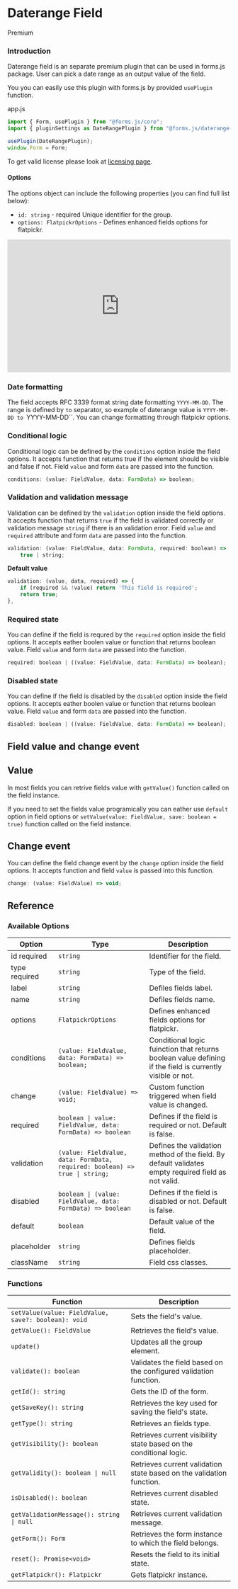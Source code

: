 # Daterange Field

<span class="badge primary">Premium</span>

### Introduction

Daterange field is an separate premium plugin that can be used in forms.js package. User can pick a date range as an output value of the field.

You you can easily use this plugin with forms.js by provided `usePlugin` function.

app.js
```js
import { Form, usePlugin } from "@forms.js/core";
import { pluginSettings as DateRangePlugin } from "@forms.js/daterange-field";

usePlugin(DateRangePlugin);
window.Form = Form;
```

To get valid license please look at <a class="link" href="https://formsjs.io/documentation/v1/licensing">licensing page</a>.

#### Options

The options object can include the following properties (you can find full list below):

-   `id: string` - <span class="badge warning">required</span> Unique identifier for the group.
-   `options: FlatpickrOptions` - Defines enhanced fields options for flatpickr.

<iframe height="300" style="width: 100%;" scrolling="no" title="forms.js - date range example" src="https://codepen.io/trilmatic/embed/qBGbjyo?default-tab=js%2Cresult" frameborder="no" loading="lazy" allowtransparency="true" allowfullscreen="true">
  See the Pen <a href="https://codepen.io/trilmatic/pen/qBGbjyo">
  Daterange field</a> by Trilmatic (<a href="https://codepen.io/trilmatic">@trilmatic</a>)
  on <a href="https://codepen.io">CodePen</a>.
</iframe>

### Date formatting

The field accepts RFC 3339 format string date formatting `YYYY-MM-DD`. The range is defined by ` to ` separator, so example of daterange value is `YYYY-MM-DD to `YYYY-MM-DD``. You can change formatting through flatpickr options. 

### Conditional logic

Conditional logic can be defined by the `conditions` option inside the field options. It accepts function that returns true if the element should be visible and false if not. Field `value` and form `data` are passed into the function.

```js
conditions: (value: FieldValue, data: FormData) => boolean;
```

### Validation and validation message

Validation can be defined by the `validation` option inside the field options. It accepts function that returns `true` if the field is validated correctly or validation message `string` if there is an validation error. Field `value` and `required` attribute and form `data` are passed into the function.

```js
validation: (value: FieldValue, data: FormData, required: boolean) =>
    true | string;
```

**Default value**

```js
validation: (value, data, required) => {
    if (required && !value) return 'This field is required';
    return true;
},
```

### Required state

You can define if the field is requred by the `required` option inside the field options. It accepts eather boolen value or function that returns boolean value. Field `value` and form `data` are passed into the function.

```js
required: boolean | ((value: FieldValue, data: FormData) => boolean);
```

### Disabled state

You can define if the field is disabled by the `disabled` option inside the field options. It accepts eather boolen value or function that returns boolean value. Field `value` and form `data` are passed into the function.

```js
disabled: boolean | ((value: FieldValue, data: FormData) => boolean);
```

## Field value and change event

## Value

In most fields you can retrive fields value with `getValue()` function called on the field instance.

If you need to set the fields value programically you can eather use `default` option in field options or `setValue(value: FieldValue, save: boolean = true)` function called on the field instance.

## Change event

You can define the field change event by the `change` option inside the field options. It accepts function and field `value` is passed into this function.

```js
change: (value: FieldValue) => void;
```

## Reference

### Available Options

<table>
  <thead>
    <tr>
      <th>Option</th>
      <th>Type</th>
      <th>Description</th>
    </tr>
  </thead>
  <tbody>
    <tr>
      <td>id <span class="badge warning">required</span></td>
      <td><code>string</code></td>
      <td>Identifier for the field.</td>
    </tr>
    <tr>
      <td>type <span class="badge warning">required</span></td>
      <td><code>string</code></td>
      <td>Type of the field.</td>
    </tr>
    <tr>
      <td>label</td>
      <td><code>string</code></td>
      <td>Defiles fields label.</td>
    </tr>
    <tr>
      <td>name</td>
      <td><code>string</code></td>
      <td>Defiles fields name.</td>
    </tr>
    <tr>
      <td>options</td>
      <td><code>FlatpickrOptions</code></td>
      <td>Defines enhanced fields options for flatpickr.</td>
    </tr>
    <tr>
      <td>conditions</td>
      <td><code>(value: FieldValue, data: FormData) => boolean;</code></td>
      <td>Conditional logic fuinction that returns boolean value defining if the field is currently visible or not.</td>
    </tr>
    <tr>
      <td>change</td>
      <td><code>(value: FieldValue) => void;</code></td>
      <td>Custom function triggered when field value is changed.</td>
    </tr>    
    <tr>
      <td>required</td>
      <td><code>boolean | value: FieldValue, data: FormData) => boolean</code></td>
      <td>Defines if the field is required or not. Default is false.</td>
    </tr>
    <tr>
      <td>validation</td>
      <td><code>(value: FieldValue, data: FormData, required: boolean) => true | string;</code></td>
      <td>Defines the validation method of the field. By default validates empty required field as not valid.</td>
    </tr>
    <tr>
      <td>disabled</td>
      <td><code>boolean | (value: FieldValue, data: FormData) => boolean</code></td>
      <td>Defines if the field is disabled or not. Default is false.</td>
    </tr>
    <tr>
      <td>default</td>
      <td><code>boolean</code></td>
      <td>Default value of the field.</td>
    </tr>
    <tr>
      <td>placeholder</td>
      <td><code>string</code></td>
      <td>Defines fields placeholder.</td>
    </tr>
    <tr>
      <td>className</td>
      <td><code>string</code></td>
      <td>Field css classes.</td>
    </tr>
  </tbody>
</table>

### Functions

<table>
  <thead>
    <tr>
      <th>Function</th>
      <th>Description</th>
    </tr>
  </thead>
  <tbody>
    <tr>
      <td><code>setValue(value: FieldValue, save?: boolean): void</code></td>
      <td>Sets the field's value.</td>
    </tr>
    <tr>
      <td><code>getValue(): FieldValue</code></td>
      <td>Retrieves the field's value.</td>
    </tr>
    <tr>
      <td><code>update()</code></td>
      <td>Updates all the group element.</td>
    </tr>
    <tr>
      <td><code>validate(): boolean</code></td>
      <td>Validates the field based on the configured validation function.</td>
    </tr>
    <tr>
      <td><code>getId(): string</code></td>
      <td>Gets the ID of the form.</td>
    </tr>
    <tr>
      <td><code>getSaveKey(): string</code></td>
      <td>Retrieves the key used for saving the field's state.</td>
    </tr>
    <tr>
      <td><code>getType(): string</code></td>
      <td>Retrieves an fields type.</td>
    </tr>
    <tr>
      <td><code>getVisibility(): boolean</code></td>
      <td>Retrieves current visibility state based on the conditional logic.</td>
    </tr>
    <tr>
      <td><code>getValidity(): boolean | null</code></td>
      <td>Retrieves current validation state based on the validation function.</td>
    </tr>
    <tr>
      <td><code>isDisabled(): boolean</code></td>
      <td>Retrieves current disabled state.</td>
    </tr>
    <tr>
      <td><code>getValidationMessage(): string | null</code></td>
      <td>Retrieves current validation message.</td>
    </tr>
    <tr>
      <td><code>getForm(): Form</code></td>
      <td>Retrieves the form instance to which the field belongs.</td>
    </tr>
    <tr>
      <td><code>reset(): Promise&lt;void&gt;</code></td>
      <td>Resets the field to its initial state.</td>
    </tr>
    <tr>
      <td><code>getFlatpickr(): Flatpickr</code></td>
      <td>Gets flatpickr instance.</td>
    </tr>
  </tbody>
</table>

